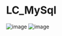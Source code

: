 # LC_MySql
![image](https://user-images.githubusercontent.com/26539681/121656533-29503f80-cad2-11eb-9722-192e7bb10f5a.png)
![image](https://user-images.githubusercontent.com/26539681/121657500-083c1e80-cad3-11eb-9f58-7b23a5e67122.png)

